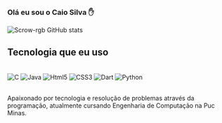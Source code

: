 ### Olá eu sou o Caio Silva ✋

![Scrow-rgb GitHub stats](https://github-readme-stats.vercel.app/api?username=Scrow-rgb&show_icons=true&theme=dracula)

## Tecnologia que eu uso

<div style = "display: inline_block" ><br/>
<img  align = "center" alt = "C" src = https://img.shields.io/badge/C-00599C?style=for-the-badge&logo=c&logoColor=white/>
<img  align = "center" alt = "Java" src = https://img.shields.io/badge/Java-ED8B00?style=for-the-badge&logo=openjdk&logoColor=white/>
<img  align = "center" alt = "Html5" src =https://img.shields.io/badge/HTML5-E34F26?style=for-the-badge&logo=html5&logoColor=white/>
<img  align = "center" alt = "CSS3" src =https://img.shields.io/badge/CSS3-1572B6?style=for-the-badge&logo=css3&logoColor=white/>
  <img  align = "center" alt = "Dart" src = https://img.shields.io/badge/Dart-0175C2?style=for-the-badge&logo=dart&logoColor=white/>
<img  align = "center" alt = "Python" src =https://img.shields.io/badge/Python-1572B6?style=for-the-badge&logo=css3&logoColor=white/>

</div><br/>

Apaixonado por tecnologia e resolução de problemas através da programação, atualmente cursando Engenharia de Computação na Puc Minas.
